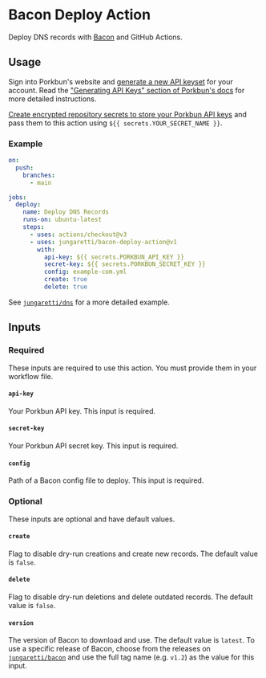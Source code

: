# Bacon Deploy Action

Deploy DNS records with [Bacon](https://github.com/jungaretti/bacon) and GitHub Actions.

## Usage

Sign into Porkbun's website and [generate a new API keyset](https://porkbun.com/account/api) for your account. Read the ["Generating API Keys" section of Porkbun's docs](https://kb.porkbun.com/article/190-getting-started-with-the-porkbun-dns-api) for more detailed instructions.

[Create encrypted repository secrets to store your Porkbun API keys](https://docs.github.com/en/actions/security-guides/encrypted-secrets#creating-encrypted-secrets-for-a-repository) and pass them to this action using `${{ secrets.YOUR_SECRET_NAME }}`.

### Example

```yaml
on:
  push:
    branches:
      - main

jobs:
  deploy:
    name: Deploy DNS Records
    runs-on: ubuntu-latest
    steps:
      - uses: actions/checkout@v3
      - uses: jungaretti/bacon-deploy-action@v1
        with:
          api-key: ${{ secrets.PORKBUN_API_KEY }}
          secret-key: ${{ secrets.PORKBUN_SECRET_KEY }}
          config: example-com.yml
          create: true
          delete: true
```

See [`jungaretti/dns`](https://github.com/jungaretti/dns/tree/main/.github/workflows) for a more detailed example.

## Inputs

### Required

These inputs are required to use this action. You must provide them in your workflow file.

#### `api-key`

Your Porkbun API key. This input is required.

#### `secret-key`

Your Porkbun API secret key. This input is required.

#### `config`

Path of a Bacon config file to deploy. This input is required.

### Optional

These inputs are optional and have default values.

#### `create`

Flag to disable dry-run creations and create new records. The default value is `false`.

#### `delete`

Flag to disable dry-run deletions and delete outdated records. The default value is `false`.

#### `version`

The version of Bacon to download and use. The default value is `latest`. To use a specific release of Bacon, choose from the releases on [`jungaretti/bacon`](https://github.com/jungaretti/bacon/releases) and use the full tag name (e.g. `v1.2`) as the value for this input.
